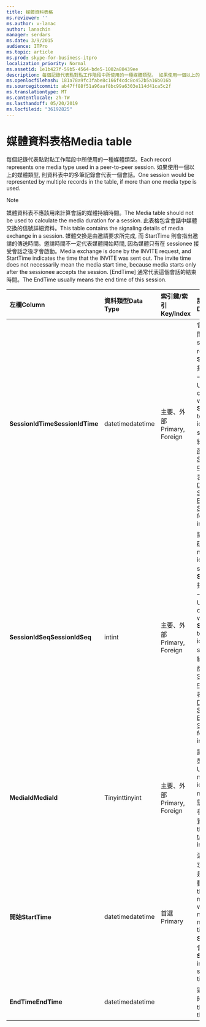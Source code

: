 ```yaml
---
title: 媒體資料表格
ms.reviewer: ''
ms.author: v-lanac
author: lanachin
manager: serdars
ms.date: 3/9/2015
audience: ITPro
ms.topic: article
ms.prod: skype-for-business-itpro
localization_priority: Normal
ms.assetid: 1e1b427f-59b5-4564-bde5-1002a80439ee
description: 每個記錄代表點對點工作階段中所使用的一種媒體類型。 如果使用一個以上的媒體類型, 則資料表中的多筆記錄會代表一個會話。
ms.openlocfilehash: 181a78a9fc3fabe8c166f4cdc8c452b5a16b016b
ms.sourcegitcommit: ab47ff88f51a96aaf8bc99a6303e114d41ca5c2f
ms.translationtype: MT
ms.contentlocale: zh-TW
ms.lasthandoff: 05/20/2019
ms.locfileid: "36192825"
---
```

# <a name="media-table"></a><span data-ttu-id="e15fe-104">媒體資料表格</span><span class="sxs-lookup"><span data-stu-id="e15fe-104">Media table</span></span>
 
<span data-ttu-id="e15fe-105">每個記錄代表點對點工作階段中所使用的一種媒體類型。</span><span class="sxs-lookup"><span data-stu-id="e15fe-105">Each record represents one media type used in a peer-to-peer session.</span></span> <span data-ttu-id="e15fe-106">如果使用一個以上的媒體類型, 則資料表中的多筆記錄會代表一個會話。</span><span class="sxs-lookup"><span data-stu-id="e15fe-106">One session would be represented by multiple records in the table, if more than one media type is used.</span></span>
  
> [!NOTE]
> <span data-ttu-id="e15fe-107">媒體資料表不應該用來計算會話的媒體持續時間。</span><span class="sxs-lookup"><span data-stu-id="e15fe-107">The Media table should not be used to calculate the media duration for a session.</span></span> <span data-ttu-id="e15fe-108">此表格包含會話中媒體交換的信號詳細資料。</span><span class="sxs-lookup"><span data-stu-id="e15fe-108">This table contains the signaling details of media exchange in a session.</span></span> <span data-ttu-id="e15fe-109">媒體交換是由邀請要求所完成, 而 StartTime 則會指出邀請的傳送時間。邀請時間不一定代表媒體開始時間, 因為媒體只有在 sessionee 接受會話之後才會啟動。</span><span class="sxs-lookup"><span data-stu-id="e15fe-109">Media exchange is done by the INVITE request, and StartTime indicates the time that the INVITE was sent out. The invite time does not necessarily mean the media start time, because media starts only after the sessionee accepts the session.</span></span> <span data-ttu-id="e15fe-110">[EndTime] 通常代表這個會話的結束時間。</span><span class="sxs-lookup"><span data-stu-id="e15fe-110">The EndTime usually means the end time of this session.</span></span> 
  
|<span data-ttu-id="e15fe-111">**左欄**</span><span class="sxs-lookup"><span data-stu-id="e15fe-111">**Column**</span></span>|<span data-ttu-id="e15fe-112">**資料類型**</span><span class="sxs-lookup"><span data-stu-id="e15fe-112">**Data Type**</span></span>|<span data-ttu-id="e15fe-113">**索引鍵/索引**</span><span class="sxs-lookup"><span data-stu-id="e15fe-113">**Key/Index**</span></span>|<span data-ttu-id="e15fe-114">**詳細資料**</span><span class="sxs-lookup"><span data-stu-id="e15fe-114">**Details**</span></span>|
|:-----|:-----|:-----|:-----|
|<span data-ttu-id="e15fe-115">**SessionIdTime**</span><span class="sxs-lookup"><span data-stu-id="e15fe-115">**SessionIdTime**</span></span> <br/> |<span data-ttu-id="e15fe-116">datetime</span><span class="sxs-lookup"><span data-stu-id="e15fe-116">datetime</span></span>  <br/> |<span data-ttu-id="e15fe-117">主要、外部</span><span class="sxs-lookup"><span data-stu-id="e15fe-117">Primary, Foreign</span></span>  <br/> |<span data-ttu-id="e15fe-118">會話要求的時間。</span><span class="sxs-lookup"><span data-stu-id="e15fe-118">Time of session request.</span></span> <span data-ttu-id="e15fe-119">與**SessionIdSeq**搭配使用, 可唯一識別會話。</span><span class="sxs-lookup"><span data-stu-id="e15fe-119">Used in conjunction with **SessionIdSeq** to uniquely identify a session.</span></span> <span data-ttu-id="e15fe-120">如需詳細資訊, 請參閱[商務用 Skype Server 2015 中](dialogs.md)的 [對話方塊] 表格。</span><span class="sxs-lookup"><span data-stu-id="e15fe-120">See the [Dialogs table in Skype for Business Server 2015](dialogs.md) for more information.</span></span> <br/> |
|<span data-ttu-id="e15fe-121">**SessionIdSeq**</span><span class="sxs-lookup"><span data-stu-id="e15fe-121">**SessionIdSeq**</span></span> <br/> |<span data-ttu-id="e15fe-122">int</span><span class="sxs-lookup"><span data-stu-id="e15fe-122">int</span></span>  <br/> |<span data-ttu-id="e15fe-123">主要、外部</span><span class="sxs-lookup"><span data-stu-id="e15fe-123">Primary, Foreign</span></span>  <br/> |<span data-ttu-id="e15fe-124">識別會話的識別碼編號。</span><span class="sxs-lookup"><span data-stu-id="e15fe-124">ID number to identify the session.</span></span> <span data-ttu-id="e15fe-125">與**SessionIdTime**搭配使用, 可唯一識別會話。</span><span class="sxs-lookup"><span data-stu-id="e15fe-125">Used in conjunction with **SessionIdTime** to uniquely identify a session.</span></span> <span data-ttu-id="e15fe-126">如需詳細資訊, 請參閱[商務用 Skype Server 2015 中](dialogs.md)的 [對話方塊] 表格。</span><span class="sxs-lookup"><span data-stu-id="e15fe-126">See the [Dialogs table in Skype for Business Server 2015](dialogs.md) for more information.</span></span> <br/> |
|<span data-ttu-id="e15fe-127">**MediaId**</span><span class="sxs-lookup"><span data-stu-id="e15fe-127">**MediaId**</span></span> <br/> |<span data-ttu-id="e15fe-128">Tinyint</span><span class="sxs-lookup"><span data-stu-id="e15fe-128">tinyint</span></span>  <br/> |<span data-ttu-id="e15fe-129">主要、外部</span><span class="sxs-lookup"><span data-stu-id="e15fe-129">Primary, Foreign</span></span>  <br/> |<span data-ttu-id="e15fe-130">識別這個媒體類型的唯一號碼。</span><span class="sxs-lookup"><span data-stu-id="e15fe-130">Unique number identifying this media type.</span></span> <span data-ttu-id="e15fe-131">如需詳細資訊, 請參閱[MediaList 資料表](medialist.md)。</span><span class="sxs-lookup"><span data-stu-id="e15fe-131">See the [MediaList table](medialist.md) for more information.</span></span> <br/> |
|<span data-ttu-id="e15fe-132">**開始**</span><span class="sxs-lookup"><span data-stu-id="e15fe-132">**StartTime**</span></span> <br/> |<span data-ttu-id="e15fe-133">datetime</span><span class="sxs-lookup"><span data-stu-id="e15fe-133">datetime</span></span>  <br/> |<span data-ttu-id="e15fe-134">首選</span><span class="sxs-lookup"><span data-stu-id="e15fe-134">Primary</span></span>  <br/> |<span data-ttu-id="e15fe-135">這是傳送媒體要求的時間, 而不是真正的媒體啟動時間。</span><span class="sxs-lookup"><span data-stu-id="e15fe-135">This is the time that a media request was sent out, not the real media start time.</span></span> <span data-ttu-id="e15fe-136">**StartTime**包含會話設定時間。</span><span class="sxs-lookup"><span data-stu-id="e15fe-136">**StartTime** includes the session setup time.</span></span> <br/> |
|<span data-ttu-id="e15fe-137">**EndTime**</span><span class="sxs-lookup"><span data-stu-id="e15fe-137">**EndTime**</span></span> <br/> |<span data-ttu-id="e15fe-138">datetime</span><span class="sxs-lookup"><span data-stu-id="e15fe-138">datetime</span></span>  <br/> ||<span data-ttu-id="e15fe-139">這是會話的結束時間。</span><span class="sxs-lookup"><span data-stu-id="e15fe-139">This is the end time of the session.</span></span>  <br/> |
   

